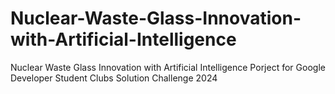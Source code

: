 # Nuclear-Waste-Glass-Innovation-with-Artificial-Intelligence
Nuclear Waste Glass Innovation with Artificial Intelligence Porject for Google Developer Student Clubs Solution Challenge 2024
